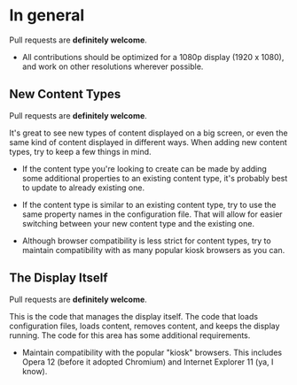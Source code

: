 # In general

Pull requests are **definitely welcome**.

- All contributions should be optimized for a 1080p display (1920 x 1080), and work on other resolutions wherever possible.

## New Content Types

Pull requests are **definitely welcome**.

It's great to see new types of content displayed on a big screen, or even the same kind of content displayed in different ways.
When adding new content types, try to keep a few things in mind.

- If the content type you're looking to create can be made by adding some additional properties to an existing content type,
  it's probably best to update to already existing one.
  
- If the content type is similar to an existing content type, try to use the same property names in the configuration file.
  That will allow for easier switching between your new content type and the existing one.
  
- Although browser compatibility is less strict for content types, try to maintain compatibility 
  with as many popular kiosk browsers as you can.

## The Display Itself

Pull requests are **definitely welcome**.

This is the code that manages the display itself.  The code that loads configuration files, loads content, removes content,
and keeps the display running.  The code for this area has some additional requirements.

- Maintain compatibility with the popular "kiosk" browsers.  This includes Opera 12 (before it adopted Chromium)
  and Internet Explorer 11 (ya, I know).

